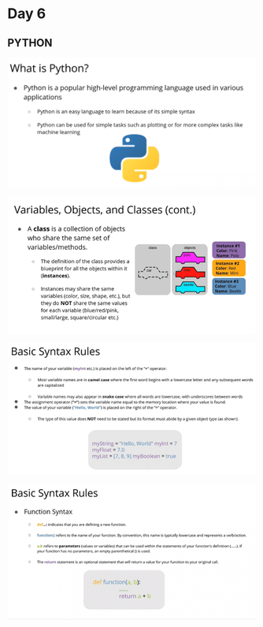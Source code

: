 # Day 6

## PYTHON

![alt text](Images/6_1.png)

![alt text](Images/6_2.png)

![Syntax Rules](Images/6_3.png)

![alt text](Images/6_4.png)





